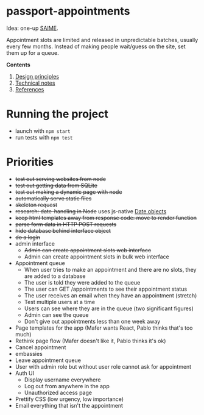 # passport-appointments
Idea: one-up [SAIME](https://siic.saime.gob.ve/).

Appointment slots are limited and released in unpredictable batches, usually every few months.
Instead of making people wait/guess on the site, set them up for a queue.

**Contents**
1. [Design principles](docs/design-principles.md)
1. [Technical notes](docs/technical-notes.md)
1. [References](docs/refences.md)

# Running the project
- launch with `npm start`
- run tests with `npm test`

# Priorities
- ~~test out serving websites from node~~
- ~~test out getting data from SQLite~~
- ~~test out making a dynamic page with node~~
- ~~automatically serve static files~~
- ~~skeleton request~~
- ~~research: date-handling in Node~~ uses js-native [Date objects][date]
- ~~keep html templates away from response code: move to render function~~
- ~~parse form data in HTTP POST requests~~
- ~~hide database behind interface object~~
- ~~do a login~~
- admin interface
  - ~~Admin can create appointment slots web interface~~
  - Admin can create appointment slots in bulk web interface
- Appointment queue
  - When user tries to make an appointment and there are no slots, they are added to a database
  - The user is told they were added to the queue
  - The user can GET /appointments to see their appointment status
  - The user receives an email when they have an appointment (stretch)
  - Test multiple users at a time
  - Users can see where they are in the queue (two significant figures)
  - Admin can see the queue
  - Don't give out appointments less than one week away
- Page templates for the app (Mafer wants React, Pablo thinks that's too much)
- Rethink page flow (Mafer doesn't like it, Pablo thinks it's ok)
- Cancel appointment
- embassies
- Leave appointment queue
- User with admin role but without user role cannot ask for appointment
- Auth UI
  - Display username everywhere
  - Log out from anywhere in the app
  - Unauthorized access page
- Prettify CSS (low urgency, low importance)
- Email everything that isn't the appointment

[date]: https://developer.mozilla.org/en-US/docs/Web/JavaScript/Reference/Global_Objects/Date
